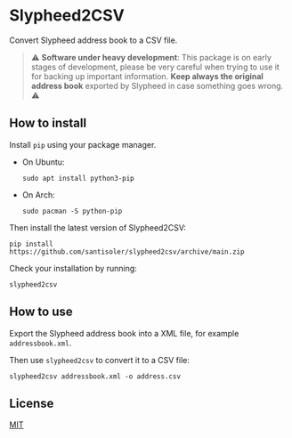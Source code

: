 # Slypheed2CSV

Convert Slypheed address book to a CSV file.

> :warning: **Software under heavy development**: This package is on early
> stages of development, please be very careful when trying to use it for
> backing up important information. **Keep always the original address book**
> exported by Slypheed in case something goes wrong. :warning:


## How to install

Install `pip` using your package manager.

- On Ubuntu:
    ```
    sudo apt install python3-pip
    ```
- On Arch:
    ```
    sudo pacman -S python-pip
    ```

Then install the latest version of Slypheed2CSV:

```
pip install https://github.com/santisoler/slypheed2csv/archive/main.zip
```

Check your installation by running:

```
slypheed2csv
```

## How to use

Export the Slypheed address book into a XML file, for example
`addressbook.xml`.

Then use `slypheed2csv` to convert it to a CSV file:

```
slypheed2csv addressbook.xml -o address.csv
```

## License

[MIT](https://github.com/santisoler/slypheed2csv/blob/main/LICENSE)
